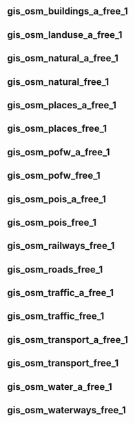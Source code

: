  ## gis_osm_buildings_a_free_1
   ## gis_osm_landuse_a_free_1
   ## gis_osm_natural_a_free_1
   ## gis_osm_natural_free_1
   ## gis_osm_places_a_free_1
   ## gis_osm_places_free_1
   ## gis_osm_pofw_a_free_1
   ## gis_osm_pofw_free_1
   ## gis_osm_pois_a_free_1
   ## gis_osm_pois_free_1
   ## gis_osm_railways_free_1
   ## gis_osm_roads_free_1
   ## gis_osm_traffic_a_free_1
   ## gis_osm_traffic_free_1
   ## gis_osm_transport_a_free_1
   ## gis_osm_transport_free_1
   ## gis_osm_water_a_free_1
   ## gis_osm_waterways_free_1
   
